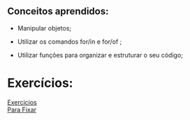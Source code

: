 ## Conceitos aprendidos:

* Manipular objetos;

* Utilizar os comandos for/in e for/of ;

* Utilizar funções para organizar e estruturar o seu código;


# Exercícios:

 [Exercicios](https://github.com/andremarquezz/trybe-exercicios/tree/main/Fundamentos-Desenvolvimento-Web/Bloco-04-Introdu%C3%A7%C3%A3o-%C3%A0-JavaScript-e-L%C3%B3gica-de-Programa%C3%A7%C3%A3o/dia-04-Objetos-e-fun%C3%A7%C3%B5es/Exercicios)
 <br>
 [Para Fixar](https://github.com/andremarquezz/trybe-exercicios/tree/main/Fundamentos-Desenvolvimento-Web/Bloco-04-Introdu%C3%A7%C3%A3o-%C3%A0-JavaScript-e-L%C3%B3gica-de-Programa%C3%A7%C3%A3o/dia-04-Objetos-e-fun%C3%A7%C3%B5es/Para-fixar)
